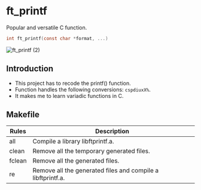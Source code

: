 # ft_printf
 Popular and versatile C function.
 
```c
int	ft_printf(const char *format, ...)
```

![ft_printf (2)](https://github.com/leebo155/ft_printf/assets/81127600/76a28793-c5e7-4348-9ff6-cb9ef08c2e26)

## Introduction
 * This project has to recode the printf() function.
 * Function handles the following conversions: `cspdiuxX%`.
 * It makes me to learn variadic functions in C.

## Makefile
| Rules | Description |
| ----- | ----------- |
| all | Compile a library libftprintf.a. |
| clean | Remove all the temporary generated files. |
| fclean | Remove all the generated files. |
| re | Remove all the generated files and compile a libftprintf.a. |
